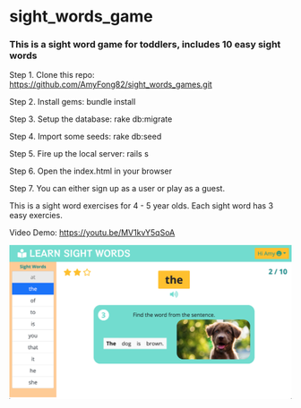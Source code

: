 # sight_words_game

### This is a sight word game for toddlers, includes 10 easy sight words

Step 1. Clone this repo: https://github.com/AmyFong82/sight_words_games.git

Step 2. Install gems: bundle install

Step 3. Setup the database: rake db:migrate

Step 4. Import some seeds: rake db:seed

Step 5. Fire up the local server: rails s

Step 6. Open the index.html in your browser

Step 7. You can either sign up as a user or play as a guest.

This is a sight word exercises for 4 - 5 year olds. Each sight word has 3 easy exercies.


Video Demo: https://youtu.be/MV1kvY5qSoA

![Sight Word Game](/SightWordGame_screenshot.png)